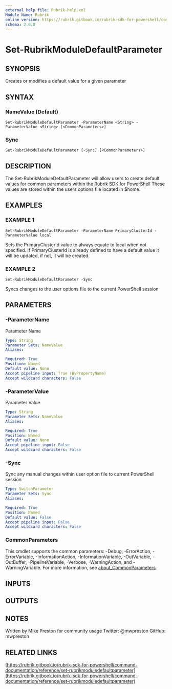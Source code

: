 ```yaml
---
external help file: Rubrik-help.xml
Module Name: Rubrik
online version: https://rubrik.gitbook.io/rubrik-sdk-for-powershell/command-documentation/reference/set-rubrikmoduledefaultparameter
schema: 2.0.0
---
```


# Set-RubrikModuleDefaultParameter

## SYNOPSIS
Creates or modifies a default value for a given parameter

## SYNTAX

### NameValue (Default)
```
Set-RubrikModuleDefaultParameter -ParameterName <String> -ParameterValue <String> [<CommonParameters>]
```

### Sync
```
Set-RubrikModuleDefaultParameter [-Sync] [<CommonParameters>]
```

## DESCRIPTION
The Set-RubrikModuleDefaultParameter will allow users to create default values for common parameters within the Rubrik SDK for PowerShell
These values are stored within the users options file located in $home.

## EXAMPLES

### EXAMPLE 1
```
Set-RubrikModuleDefaultParameter -ParameterName PrimaryClusterId -ParameterValue local
```

Sets the PrimaryClusterId value to always equate to local when not specified.
If PrimaryClusterId is already defined to have a default value it will be updated, if not, it will be created.

### EXAMPLE 2
```
Set-RubrikModuleDefaultParameter -Sync
```

Syncs changes to the user options file to the current PowerShell session

## PARAMETERS

### -ParameterName
Parameter Name

```yaml
Type: String
Parameter Sets: NameValue
Aliases:

Required: True
Position: Named
Default value: None
Accept pipeline input: True (ByPropertyName)
Accept wildcard characters: False
```

### -ParameterValue
Parameter Value

```yaml
Type: String
Parameter Sets: NameValue
Aliases:

Required: True
Position: Named
Default value: None
Accept pipeline input: False
Accept wildcard characters: False
```

### -Sync
Sync any manual changes within user option file to current PowerShell session

```yaml
Type: SwitchParameter
Parameter Sets: Sync
Aliases:

Required: True
Position: Named
Default value: False
Accept pipeline input: False
Accept wildcard characters: False
```

### CommonParameters
This cmdlet supports the common parameters: -Debug, -ErrorAction, -ErrorVariable, -InformationAction, -InformationVariable, -OutVariable, -OutBuffer, -PipelineVariable, -Verbose, -WarningAction, and -WarningVariable. For more information, see [about_CommonParameters](http://go.microsoft.com/fwlink/?LinkID=113216).

## INPUTS

## OUTPUTS

## NOTES
Written by Mike Preston for community usage
Twitter: @mwpreston
GitHub: mwpreston

## RELATED LINKS

[https://rubrik.gitbook.io/rubrik-sdk-for-powershell/command-documentation/reference/set-rubrikmoduledefaultparameter](https://rubrik.gitbook.io/rubrik-sdk-for-powershell/command-documentation/reference/set-rubrikmoduledefaultparameter)

